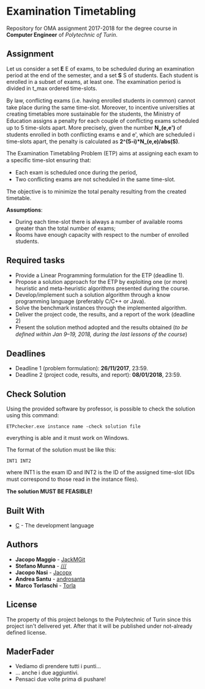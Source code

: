 # Examination Timetabling
Repository for OMA assignment 2017-2018 for the degree course in **Computer Engineer** of *Polytechnic of Turin*.

## Assignment
Let us consider a set **E** E of exams, to be scheduled during an examination period at the end of the semester, and a set **S** S of students. Each student is enrolled in a subset of exams, at least one. The examination period is divided in t_max ordered time-slots.

By law, conﬂicting exams (i.e. having enrolled students in common) cannot take place during the same time-slot. Moreover, to incentive universities at creating timetables more sustainable for the students, the Ministry of Education assigns a penalty for each couple of conﬂicting exams scheduled up to 5 time-slots apart. More precisely, given the number **N_(e,e')** of students enrolled in both conﬂicting exams e and e', which are scheduled i time-slots apart, the penalty is calculated as
**2^(5-i)*N_(e,e)/abs(S)**.

The Examination Timetabling Problem (ETP) aims at assigning each exam to a speciﬁc time-slot ensuring that:
* Each exam is scheduled once during the period,
* Two conﬂicting exams are not scheduled in the same time-slot.

The objective is to minimize the total penalty resulting from the created timetable.

**Assumptions**:
* During each time-slot there is always a number of available rooms greater than the total number of exams; 
* Rooms have enough capacity with respect to the number of enrolled students.

## Required tasks
* Provide a Linear Programming formulation for the ETP (deadline 1).
* Propose a solution approach for the ETP by exploiting one (or more) heuristic and meta-heuristic algorithms presented during the course.
* Develop/implement such a solution algorithm through a know programming language (preferably C/C++ or Java). 
* Solve the benchmark instances through the implemented algorithm.
* Deliver the project code, the results, and a report of the work (deadline 2)
* Present the solution method adopted and the results obtained (*to be deﬁned within Jan 9–19, 2018, during the last lessons of the course*) 

## Deadlines
* Deadline 1 (problem formulation): **26/11/2017**, 23:59.
* Deadline 2 (project code, results, and report): **08/01/2018**, 23:59.

## Check Solution
Using the provided software by professor, is possible to check the solution using this command:
```
ETPchecker.exe instance name -check solution file
```
everything is able and it must work on Windows. 

The format of the solution must be like this:
```
INT1 INT2
```
where INT1 is the exam ID and INT2 is the ID of the assigned time-slot (IDs must correspond to those read in the instance ﬁles). 

**The solution MUST BE FEASIBLE!**

## Built With

* [C](https://en.wikipedia.org/wiki/C_(programming_language)) - The development language

## Authors
* **Jacopo Maggio** - [JackMGit](https://github.com/JackMGit)
* **Stefano Munna** - [///](https://github.com/)
* **Jacopo Nasi** - [Jacopx](https://github.com/Jacopx)
* **Andrea Santu** - [androsanta](https://github.com/androsanta)
* **Marco Torlaschi** - [Torla](https://github.com/Torla)

## License

The property of this project belongs to the Polytechnic of Turin since this project isn't delivered yet. After that it will be published under not-already defined license.

## MaderFader

* Vediamo di prendere tutti i punti...
* ... anche i due aggiuntivi.
* Pensaci due volte prima di pushare!
